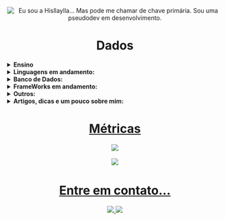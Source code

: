 <!--
How to make the bio gif ?
💜 Thanks to [matyo91](https://github.com/matyo91)
I made my with https://codesandbox.io/s/github-profile-2ijk7
Then i recorded my screen to gif on Mac with Quicktime  and save result to [assets/github.mov](assets/github.mov)
This [GIF converter](https://ezgif.com/video-to-gif) help me to create a dedicated command that convert MOV to GIF.
Then i save result to [assets/github.gif](assets/github.gif)
-->
<div>
  <p align="center">
    <img src="https://github.com/Hisllaylla/Hisllaylla/blob/main/assets/readme.gif" alt="Eu sou a Hisllaylla... Mas pode me chamar de chave primária. Sou uma pseudodev em desenvolvimento.">
  </p>
</div>


<!-- INFOS 💜-->
<div>
<h1 align="center">Dados</h1>

<div>
  <details>
    <summary><b>Ensino</b></summary>
      <ul>
        <li>Técnica em <a href="https://www.vestibulinhoetec.com.br/unidades-cursos/curso.asp?c=1500">Desenvolvimento de Sistemas</a>;</li>
        <li>Graduanda em <a href="http://www.camboriu.ifc.edu.br/tecnologia-em-sistemas-para-internet-ead/">Sistemas para Internet</a> (2/5);</li>
        <li>Projeto <a href="https://www.oracle.com/br/education/oracle-next-education/">ONE</a>;</li>
        <li>Entusiasta em Ciências de Dados, Inteligência Artificial e Bioinformática;</li>
      </ul>
  </details>
</div>

<div> 
  <details>
    <summary><b>Linguagens em andamento:</b></summary>
  <br/>
<p align="center"> <a href="https://www.cprogramming.com/" target="_blank" rel="noreferrer"> <img src="https://raw.githubusercontent.com/devicons/devicon/master/icons/c/c-original.svg" alt="c" width="40" height="40"/> </a> <a href="https://www.w3schools.com/cs/" target="_blank" rel="noreferrer"> <img src="https://raw.githubusercontent.com/devicons/devicon/master/icons/csharp/csharp-original.svg" alt="csharp" width="40" height="40"/> </a> <a href="https://www.w3schools.com/css/" target="_blank" rel="noreferrer"> <img src="https://raw.githubusercontent.com/devicons/devicon/master/icons/css3/css3-original-wordmark.svg" alt="css3" width="40" height="40"/> </a> <a href="https://www.w3.org/html/" target="_blank" rel="noreferrer"> <img src="https://raw.githubusercontent.com/devicons/devicon/master/icons/html5/html5-original-wordmark.svg" alt="html5" width="40" height="40"/> </a> <a href="https://www.java.com" target="_blank" rel="noreferrer"> <img src="https://raw.githubusercontent.com/devicons/devicon/master/icons/java/java-original.svg" alt="java" width="40" height="40"/> </a> <a href="https://developer.mozilla.org/en-US/docs/Web/JavaScript" target="_blank" rel="noreferrer"> <img src="https://raw.githubusercontent.com/devicons/devicon/master/icons/javascript/javascript-original.svg" alt="javascript" width="40" height="40"/> </a> <a href="https://www.python.org" target="_blank" rel="noreferrer"> <img src="https://raw.githubusercontent.com/devicons/devicon/master/icons/python/python-original.svg" alt="python" width="40" height="40"/> </a> </p>
  </details>
</div>

<div> 
  <details>
    <summary><b>Banco de Dados:</b></summary>
  <br/>
<p align="center"> <a href="https://www.microsoft.com/en-us/sql-server" target="_blank" rel="noreferrer"> <img src="https://www.svgrepo.com/show/303229/microsoft-sql-server-logo.svg" alt="mssql" width="40" height="40"/> </a> <a href="https://www.oracle.com/" target="_blank" rel="noreferrer"> <img src="https://raw.githubusercontent.com/devicons/devicon/master/icons/oracle/oracle-original.svg" alt="oracle" width="40" height="40"/> </a> </p>
  </details>
</div>

<div> 
  <details>
    <summary><b>FrameWorks em andamento:</b></summary>
  <br/>
<p align="center"> <a href="https://angular.io" target="_blank" rel="noreferrer"> <img src="https://angular.io/assets/images/logos/angular/angular.svg" alt="angular" width="40" height="40"/> </a> <a href="https://dotnet.microsoft.com/" target="_blank" rel="noreferrer"> <img src="https://raw.githubusercontent.com/devicons/devicon/master/icons/dot-net/dot-net-original-wordmark.svg" alt="dotnet" width="40" height="40"/> </a> <a href="https://flutter.dev" target="_blank" rel="noreferrer"> <img src="https://www.vectorlogo.zone/logos/flutterio/flutterio-icon.svg" alt="flutter" width="40" height="40"/> </a> <a href="https://spring.io/" target="_blank" rel="noreferrer"> <img src="https://www.vectorlogo.zone/logos/springio/springio-icon.svg" alt="spring" width="40" height="40"/> </a> <a href="https://unity.com/" target="_blank" rel="noreferrer"> <img src="https://www.vectorlogo.zone/logos/unity3d/unity3d-icon.svg" alt="unity" width="40" height="40"/> </a> </p>
  </details>
</div>
  
<div> 
  <details>
    <summary><b>Outros:</b></summary>
  <br/>
<p align="center"> <a href="https://www.figma.com/" target="_blank" rel="noreferrer"> <img src="https://www.vectorlogo.zone/logos/figma/figma-icon.svg" alt="figma" width="40" height="40"/> </a> <a href="https://git-scm.com/" target="_blank" rel="noreferrer"> <img src="https://www.vectorlogo.zone/logos/git-scm/git-scm-icon.svg" alt="git" width="40" height="40"/> </a> <a href="https://www.linux.org/" target="_blank" rel="noreferrer"> <img src="https://raw.githubusercontent.com/devicons/devicon/master/icons/linux/linux-original.svg" alt="linux" width="40" height="40"/> </a> </p>
  </details>
</div>
  
  
  
  
  

<!-- REDE DE ESTUDOS E ARTIGOS 💜-->
<div>
  <details>
    <summary><b>Artigos, dicas e um pouco sobre mim:</b></summary>
    <ul>
      <li><a href="https://twitter.com/chaveprimaria" target="_blank">Twitter</li>
      <li><a href="https://dev.to/hisllaylla" target="_blank">Dev.to</li>
    </ul>
  </details>
</div>


<!-- MÉTRICAS GITHUB 💜-->
<div>
  <h1 align="center">Métricas</h1>
  <p align="center">
    <a href="https://github.com/Hisllaylla">
    <img height="180em" src="https://github-readme-stats.vercel.app/api?username=Hisllaylla&show_icons=true&theme=jolly&include_all_commits=true&count_private=true"/></p>
  <p align="center">
  <a href="https://github.com/Hisllaylla"><img height="180em" src="https://github-profile-summary-cards.vercel.app/api/cards/profile-details?username=Hisllaylla&theme=jolly&include_border=true"/>
  </p>
</div>  
  

    
<!-- CONTATO 💜-->
<div>
  <h1 align="center">Entre em contato...</h1>
  <p align="center">
  <a href="https://www.linkedin.com/in/hisllaylla/" alt="Linkedin: Hisllaylla Kézia"> <img height="80" src="https://cdn-icons-png.flaticon.com/512/1400/1400486.png"/>
  <a href="https://mail.google.com/mail/u/0/?tab=rm&ogbl#inbox" alt="email: hisllayllak@gmail.com"> <img height="80" src="https://cdn-icons-png.flaticon.com/512/2040/2040539.png"/></p>
</div>
